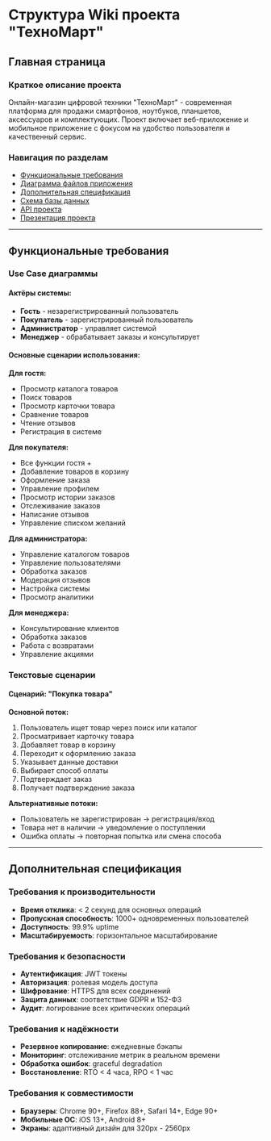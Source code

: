 # Структура Wiki проекта "ТехноМарт"

## Главная страница

### Краткое описание проекта
Онлайн-магазин цифровой техники "ТехноМарт" - современная платформа для продажи смартфонов, ноутбуков, планшетов, аксессуаров и комплектующих. Проект включает веб-приложение и мобильное приложение с фокусом на удобство пользователя и качественный сервис.

### Навигация по разделам
- [Функциональные требования](#функциональные-требования)
- [Диаграмма файлов приложения](#диаграмма-файлов-приложения)
- [Дополнительная спецификация](#дополнительная-спецификация)
- [Схема базы данных](#схема-базы-данных)
- [API проекта](#api-проекта)
- [Презентация проекта](#презентация-проекта)

---

## Функциональные требования

### Use Case диаграммы

#### Актёры системы:
- **Гость** - незарегистрированный пользователь
- **Покупатель** - зарегистрированный пользователь
- **Администратор** - управляет системой
- **Менеджер** - обрабатывает заказы и консультирует

#### Основные сценарии использования:

**Для гостя:**
- Просмотр каталога товаров
- Поиск товаров
- Просмотр карточки товара
- Сравнение товаров
- Чтение отзывов
- Регистрация в системе

**Для покупателя:**
- Все функции гостя +
- Добавление товаров в корзину
- Оформление заказа
- Управление профилем
- Просмотр истории заказов
- Отслеживание заказов
- Написание отзывов
- Управление списком желаний

**Для администратора:**
- Управление каталогом товаров
- Управление пользователями
- Обработка заказов
- Модерация отзывов
- Настройка системы
- Просмотр аналитики

**Для менеджера:**
- Консультирование клиентов
- Обработка заказов
- Работа с возвратами
- Управление акциями

### Текстовые сценарии

#### Сценарий: "Покупка товара"
**Основной поток:**
1. Пользователь ищет товар через поиск или каталог
2. Просматривает карточку товара
3. Добавляет товар в корзину
4. Переходит к оформлению заказа
5. Указывает данные доставки
6. Выбирает способ оплаты
7. Подтверждает заказ
8. Получает подтверждение заказа

**Альтернативные потоки:**
- Пользователь не зарегистрирован → регистрация/вход
- Товара нет в наличии → уведомление о поступлении
- Ошибка оплаты → повторная попытка или смена способа



---

## Дополнительная спецификация

### Требования к производительности
- **Время отклика**: < 2 секунд для основных операций
- **Пропускная способность**: 1000+ одновременных пользователей
- **Доступность**: 99.9% uptime
- **Масштабируемость**: горизонтальное масштабирование

### Требования к безопасности
- **Аутентификация**: JWT токены
- **Авторизация**: ролевая модель доступа
- **Шифрование**: HTTPS для всех соединений
- **Защита данных**: соответствие GDPR и 152-ФЗ
- **Аудит**: логирование всех критических операций

### Требования к надёжности
- **Резервное копирование**: ежедневные бэкапы
- **Мониторинг**: отслеживание метрик в реальном времени
- **Обработка ошибок**: graceful degradation
- **Восстановление**: RTO < 4 часа, RPO < 1 час

### Требования к совместимости
- **Браузеры**: Chrome 90+, Firefox 88+, Safari 14+, Edge 90+
- **Мобильные ОС**: iOS 13+, Android 8+
- **Экраны**: адаптивный дизайн для 320px - 2560px
